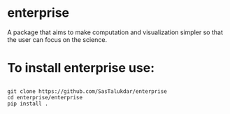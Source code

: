 # enterprise
A package that aims to make computation and visualization simpler so that the user can focus on the science.

# To install enterprise use:

##
    git clone https://github.com/SasTalukdar/enterprise
    cd enterprise/enterprise
    pip install .
